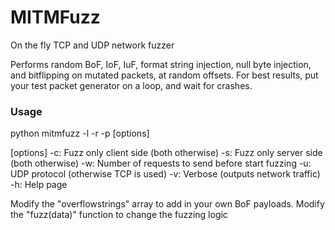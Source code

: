 # MITMFuzz
On the fly TCP and UDP network fuzzer

Performs random BoF, IoF, IuF, format string injection, null byte injection, and bitflipping on mutated packets, at random offsets. For best results, put your test packet generator on a loop, and wait for crashes.

### Usage

python mitmfuzz -l <localport> -r <remotehost> -p <remoteport> [options]

[options]
-c: Fuzz only client side (both otherwise)
-s: Fuzz only server side (both otherwise)
-w: Number of requests to send before start fuzzing
-u: UDP protocol (otherwise TCP is used)
-v: Verbose (outputs network traffic)
-h: Help page

Modify the "overflowstrings" array to add in your own BoF payloads.
Modify the "fuzz(data)" function to change the fuzzing logic
